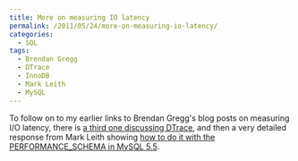 ```yaml
---
title: More on measuring IO latency
permalink: /2011/05/24/more-on-measuring-io-latency/
categories:
  - SQL
tags:
  - Brendan Gregg
  - DTrace
  - InnoDB
  - Mark Leith
  - MySQL
---
```

To follow on to my earlier links to Brendan Gregg's blog posts on measuring I/O latency, there is [a third one discussing DTrace][1], and then a very detailed response from Mark Leith showing [how to do it with the PERFORMANCE_SCHEMA in MySQL 5.5][2].

 [1]: http://dtrace.org/blogs/brendan/2011/05/18/file-system-latency-part-3/
 [2]: http://www.markleith.co.uk/?p=656

